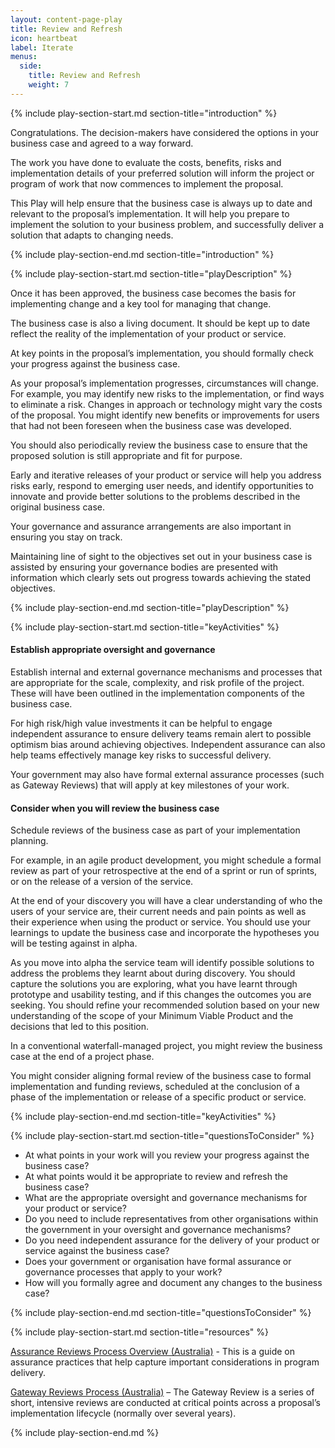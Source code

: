 ```yaml
---
layout: content-page-play
title: Review and Refresh
icon: heartbeat
label: Iterate
menus:
  side:
    title: Review and Refresh
    weight: 7
---
```

<!--start include wraps the section in starting HTML for styling purposes -->
{% include play-section-start.md section-title="introduction" %}

<p>Congratulations. The decision-makers have considered the options in your business case and agreed to a way forward.</p>

<p>The work you have done to evaluate the costs, benefits, risks and implementation details of your preferred solution will inform the project or program of work that now commences to implement the proposal.</p>

<p>This Play will help ensure that the business case is always up to date and relevant to the proposal&rsquo;s implementation. It will help you prepare to implement the solution to your business problem, and successfully deliver a solution that adapts to changing needs.</p>
<!--end include -->
{% include play-section-end.md section-title="introduction" %}



<!--start include wraps the section in starting HTML for styling purposes -->
{% include play-section-start.md section-title="playDescription" %}

<p>Once it has been approved, the business case becomes the basis for implementing change and a key tool for managing that change.</p>
<p>The business case is also a living document. It should be kept up to date reflect the reality of the implementation of your product or service.</p>
<p>At key points in the proposal&rsquo;s implementation, you should formally check your progress against the business case.</p>
<p>As your proposal&rsquo;s implementation progresses, circumstances will change. For example, you may identify new risks to the implementation, or find ways to eliminate a risk. Changes in approach or technology might vary the costs of the proposal. You might identify new benefits or improvements for users that had not been foreseen when the business case was developed.</p>
<p>You should also periodically review the business case to ensure that the proposed solution is still appropriate and fit for purpose.</p>
<p>Early and iterative releases of your product or service will help you address risks early, respond to emerging user needs, and identify opportunities to innovate and provide better solutions to the problems described in the original business case.</p>
<p>Your governance and assurance arrangements are also important in ensuring you stay on track.</p>
<p>Maintaining line of sight to the objectives set out in your business case is assisted by ensuring your governance bodies are presented with information which clearly sets out progress towards achieving the stated objectives.</p>
<!--end include -->
{% include play-section-end.md section-title="playDescription" %}



<!--start include wraps the section in starting HTML for styling purposes -->
{% include play-section-start.md section-title="keyActivities" %}
<h4>Establish appropriate oversight and governance</h4>
<p>Establish internal and external governance mechanisms and processes that are appropriate for the scale, complexity, and risk profile of the project. These will have been outlined in the implementation components of the business case.</p>
<p>For high risk/high value investments it can be helpful to engage independent assurance to ensure delivery teams remain alert to possible optimism bias around achieving objectives. Independent assurance can also help teams effectively manage key risks to successful delivery.</p>
<p>Your government may also have formal external assurance processes (such as Gateway Reviews) that will apply at key milestones of your work.</p>
<h4>Consider when you will review the business case</h4>
<p>Schedule reviews of the business case as part of your implementation planning.</p>
<p>For example, in an agile product development, you might schedule a formal review as part of your retrospective at the end of a sprint or run of sprints, or on the release of a version of the service.</p>
<p>At the end of your discovery you will have a clear understanding of who the users of your service are, their current needs and pain points as well as their experience when using the product or service. You should use your learnings to update the business case and incorporate the hypotheses you will be testing against in alpha.</p>
<p>As you move into alpha the service team will identify possible solutions to address the problems they learnt about during discovery. You should capture the solutions you are exploring, what you have learnt through prototype and usability testing, and if this changes the outcomes you are seeking. You should refine your recommended solution based on your new understanding of the scope of your Minimum Viable Product and the decisions that led to this position.</p>
<p>In a conventional waterfall-managed project, you might review the business case at the end of a project phase.</p>
<p>You might consider aligning formal review of the business case to formal implementation and funding reviews, scheduled at the conclusion of a phase of the implementation or release of a specific product or service.</p>
<!--end include -->
{% include play-section-end.md section-title="keyActivities" %}




<!--start include wraps the section in starting HTML for styling purposes -->
{% include play-section-start.md section-title="questionsToConsider" %}
<ul>
<li>At what points in your work will you review your progress against the business case?</li>
<li>At what points would it be appropriate to review and refresh the business case?</li>
<li>What are the appropriate oversight and governance mechanisms for your product or service?</li>
<li>Do you need to include representatives from other organisations within the government in your oversight and governance mechanisms?</li>
<li>Do you need independent assurance for the delivery of your product or service against the business case?</li>
<li>Does your government or organisation have formal assurance or governance processes that apply to your work?</li>
<li>How will you formally agree and document any changes to the business case?</li>
</ul>
<!--end include -->
{% include play-section-end.md section-title="questionsToConsider" %}




<!--start include wraps the section in starting HTML for styling purposes -->
{% include play-section-start.md section-title="resources" %}
<p><a href="https://www.finance.gov.au/government/assurance-reviews-risk-assessment/assurance-reviews-process-overview">Assurance Reviews Process Overview (Australia)</a> - This is a guide on assurance practices that help capture important considerations in program delivery.</p>
<p><a href="https://www.finance.gov.au/government/assurance-reviews-risk-assessment/gateway-reviews-process">Gateway Reviews Process (Australia)</a> &ndash; The Gateway Review is a series of short, intensive reviews are conducted at critical points across a proposal&rsquo;s implementation lifecycle (normally over several years).</p>
<!--end include -->
{% include play-section-end.md %}